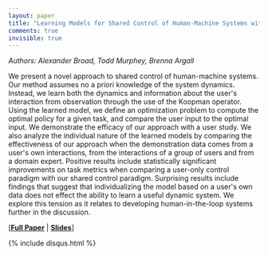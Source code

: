 ```yaml
---
layout: paper
title: "Learning Models for Shared Control of Human-Machine Systems with Unknown Dynamics"
comments: true
invisible: true
---
```


<p class="text-left"><i>Authors: Alexander Broad, Todd Murphey, Brenna Argall</i></p>

We present a novel approach to shared control of human-machine systems. Our method assumes no a priori knowledge of the system dynamics. Instead, we learn both the dynamics and information about the user's interaction from observation through the use of the Koopman operator. Using the learned model, we define an optimization problem to compute the optimal policy for a given task, and compare the user input to the optimal input. We demonstrate the efficacy of our approach with a user study. We also analyze the individual nature of the learned models by comparing the effectiveness of our approach when the demonstration data comes from a user's own interactions, from the interactions of a group of users and from a domain expert. Positive results include statistically significant improvements on task metrics when comparing a user-only control paradigm with our shared control paradigm. Surprising results include findings that suggest that individualizing the model based on a user's own data does not effect the ability to learn a useful dynamic system. We explore this tension as it relates to developing human-in-the-loop systems further in the discussion.

[<b><a href="/static/papers/50.pdf">Full Paper</a></b> | <b><a href="/static/slides/50.mp4">Slides</a></b>]

{% include disqus.html %}